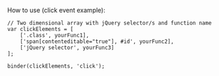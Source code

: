 How to use (click event example):

```
// Two dimensional array with jQuery selector/s and function name
var clickElements = [
	['.class', yourFunc1],
	['span[contenteditable="true"], #id', yourFunc2],
	['jQuery selector', yourFunc3]
];

binder(clickElements, 'click');
```
